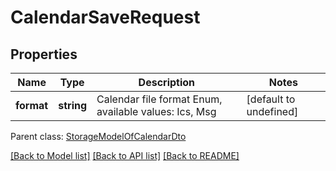 # CalendarSaveRequest

## Properties
Name | Type | Description | Notes
------------ | ------------- | ------------- | -------------
**format** | **string** | Calendar file format Enum, available values: Ics, Msg | [default to undefined]

 Parent class: [StorageModelOfCalendarDto](StorageModelOfCalendarDto.md)

[[Back to Model list]](README.md#documentation-for-models) [[Back to API list]](README.md#documentation-for-api-endpoints) [[Back to README]](README.md)
